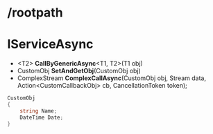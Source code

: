 # /rootpath
# IServiceAsync
* \<T2> **CallByGenericAsync**<T1, T2>(T1 obj)
* CustomObj **SetAndGetObj**(CustomObj obj)
* ComplexStream **ComplexCallAsync**(CustomObj obj, Stream data, Action\<CustomCallbackObj> cb, CancellationToken token);

```c#
CustomObj
{
    string Name;
    DateTime Date;
}
```
